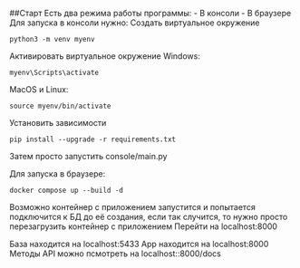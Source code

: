 ##Старт
Есть два режима работы программы:
    - В консоли
    - В браузере
Для запуска в консоли нужно:
Создать виртуальное окружение
```
python3 -m venv myenv
```
Активировать виртуальное окружение
Windows:
```
myenv\Scripts\activate
```
MacOS и Linux:
```
source myenv/bin/activate
```
Установить зависимости
```
pip install --upgrade -r requirements.txt
```
Затем просто запустить console/main.py

Для запуска в браузере:
```
docker compose up --build -d
```
Возможно контейнер с приложением запустится и попытается подключится к БД до её создания, если так случится, то нужно просто перезагрузить контейнер с приложением
Перейти на localhost:8000


База находится на localhost:5433
App находится на localhost:8000
Методы API можно псмотреть на localhost::8000/docs
